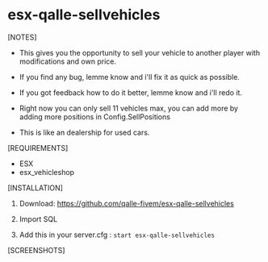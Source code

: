 # esx-qalle-sellvehicles

[NOTES]

* This gives you the opportunity to sell your vehicle to another player with modifications and own price.

* If you find any bug, lemme know and i'll fix it as quick as possible.

* If you got feedback how to do it better, lemme know and i'll redo it.

* Right now you can only sell 11 vehicles max, you can add more by adding more positions in Config.SellPositions

* This is like an dealership for used cars.

[REQUIREMENTS]
  
* ESX
* esx_vehicleshop

[INSTALLATION]

1) Download: https://github.com/qalle-fivem/esx-qalle-sellvehicles

2) Import SQL

3) Add this in your server.cfg :
``start esx-qalle-sellvehicles``

[SCREENSHOTS]

